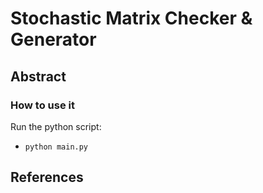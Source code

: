 # Stochastic Matrix Checker & Generator
## Abstract
### How to use it
Run the python script:
- `python main.py`

## References
